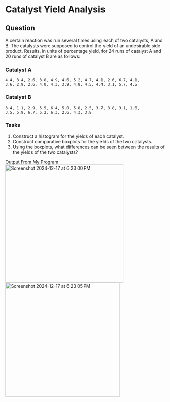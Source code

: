 
# Catalyst Yield Analysis

## Question

A certain reaction was run several times using each of two catalysts, A and B. The catalysts were supposed to control the yield of an undesirable side product. Results, in units of percentage yield, for 24 runs of catalyst A and 20 runs of catalyst B are as follows:

### Catalyst A
```
4.4, 3.4, 2.6, 3.8, 4.9, 4.6, 5.2, 4.7, 4.1, 2.6, 6.7, 4.1, 
3.6, 2.9, 2.6, 4.0, 4.3, 3.9, 4.8, 4.5, 4.4, 3.1, 5.7, 4.5
```

### Catalyst B
```
3.4, 1.1, 2.9, 5.5, 6.4, 5.0, 5.8, 2.5, 3.7, 3.8, 3.1, 1.6, 
3.5, 5.9, 6.7, 5.2, 6.3, 2.6, 4.3, 3.8
```

### Tasks
1. Construct a histogram for the yields of each catalyst.
2. Construct comparative boxplots for the yields of the two catalysts.
3. Using the boxplots, what differences can be seen between the results of the yields of the two catalysts?


Output From My Program
<img width="372" alt="Screenshot 2024-12-17 at 6 23 00 PM" src="https://github.com/user-attachments/assets/22bfa57c-cf2b-46d4-b003-aabe6a5bb63a" />
<img width="360" alt="Screenshot 2024-12-17 at 6 23 05 PM" src="https://github.com/user-attachments/assets/8119d7e8-a856-403e-8e99-640e44e3fd1a" />





